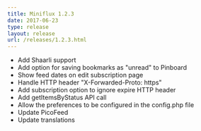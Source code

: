 ```yaml
---
title: Miniflux 1.2.3
date: 2017-06-23
type: release
layout: release
url: /releases/1.2.3.html
---
```


* Add Shaarli support
* Add option for saving bookmarks as "unread" to Pinboard
* Show feed dates on edit subscription page
* Handle HTTP header "X-Forwarded-Proto: https"
* Add subscription option to ignore expire HTTP header
* Add getItemsByStatus API call
* Allow the preferences to be configured in the config.php file
* Update PicoFeed
* Update translations
